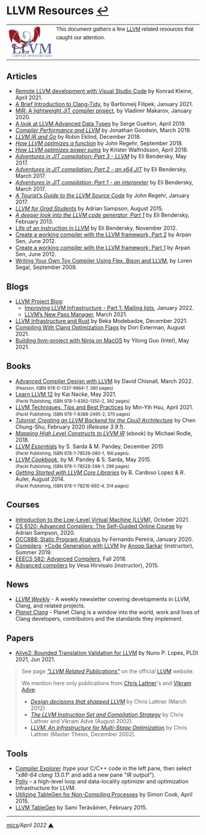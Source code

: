 # <span id="top">LLVM Resources</span> <span style="size:30%;"><a href="README.md">↩</a></span>

<table style="font-family:Helvetica,Arial;font-size:14px;line-height:1.6;">
  <tr>
  <td style="border:0;padding:0 10px 0 0;min-width:120px;"><a href="https://llvm.org/" rel="external"><img src="docs/images/llvm.png" width="120" alt="LLVM project"/></a></td>
  <td style="border:0;padding:0;vertical-align:text-top;">This document gathers a few <a href="https://llvm.org/" rel="external">LLVM</a> related resources that caught our attention.
  </td>
  </tr>
</table>


## <span id="articles">Articles</span>

- [Remote LLVM development with Visual Studio Code][article_kleine] by Konrad Kleine, April 2021.
- [A Brief Introduction to Clang-Tidy][article_clang_tidy], by Bartlomeij Filipek, January 2021.
- [MIR: A lightweight JIT compiler project][article_mir], by Vladimir Makarov, January 2020.
- [A look at LLVM Advanced Data Types][article_data_types] by Serge Guelton, April 2019.
- [*Compiler Performance and LLVM*][article_compiler_perf] by Jonathan Goodwin, March 2019.
- [*LLVM IR and Go*][article_ir_go] by Robin Eklind, December 2018.
- [*How LLVM optimizes a function*](https://blog.regehr.org/archives/1603) by John Regehr, September 2018.
- [*How LLVM optimizes power sums*][article_power_sums] by Krister Walfridsson, April 2018.
- [*Adventures in JIT compilation: Part 3 - LLVM*](https://eli.thegreenplace.net/2017/adventures-in-jit-compilation-part-3-llvm/) by Eli Bendersky, May 2017.
- [*Adventures in JIT compilation: Part 2 - an x64 JIT*](https://eli.thegreenplace.net/2017/adventures-in-jit-compilation-part-2-an-x64-jit/) by Eli Bendersky, March 2017.
- [*Adventures in JIT compilation: Part 1 - an interpreter*](https://eli.thegreenplace.net/2017/adventures-in-jit-compilation-part-1-an-interpreter/) by Eli Bendersky, March 2017.
- [*A Tourist’s Guide to the LLVM Source Code*](https://blog.regehr.org/archives/1453) by John Regehr, January 2017.
- [*LLVM for Grad Students*](http://www.cs.cornell.edu/~asampson/blog/llvm.html) by Adrian Sampson, August 2015.
- [*A deeper look into the LLVM code generator, Part 1*](https://eli.thegreenplace.net/2013/02/25/a-deeper-look-into-the-llvm-code-generator-part-1) by Eli Bendersky, February 2013.
- [Life of an instruction in LLVM](https://eli.thegreenplace.net/2012/11/24/life-of-an-instruction-in-llvm) by Eli Bendersky, November 2012.
- [Create a working compiler with the LLVM framework, Part 2][article_sen_2] by Arpan Sen, June 2012.
- [Create a working compiler with the LLVM framework, Part 1][article_sen_1] by Arpan Sen, June 2012.
- [Writing Your Own Toy Compiler Using Flex, Bison and LLVM][article_toy_compiler], by Loren Segal, September 2009.

<!--
- [*Building an LLVM-based tool. Lessons learned*](https://lowlevelbits.org/building-an-llvm-based-tool.-lessons-learned/) by Alex Denisov, April 2019 ([EuroLLVM 2019](http://llvm.org/devmtg/2019-04/)).
-->

## <span id="blogs">Blogs</span>

- [LLVM Project Blog](https://blog.llvm.org/):
  - [Improving LLVM Infrastructure - Part 1: Mailing lists][blog_llvm2022], January 2022.
  - [LLVM’s New Pass Manager][blog_llvm2021], March 2021.
- [LLVM Infrastructure and Rust][blog_modebadze] by Beka Modebadze, December 2021.
- [Compiling With Clang Optimization Flags][blog_exterman] by Dori Exterman, August 2021.
- [Building llvm-project with Ninja on MacOS][blog_guo] by Yilong Guo (Intel), May 2021.

## <span id="books">Books</span>

- [Advanced Compiler Design with LLVM][book_chisnall] by David Chisnall, March 2022.<br/><span style="font-size:80%;">(Pearson, ISBN  978-0-1337-9864-7, 360 pages)</span>
- [Learn LLVM 12][book_nacke] by Kai Nacke, May 2021.<br/><span style="font-size:80%;">(Packt Publishing, ISBN 978-1-8392-1350-2, 392 pages)</span>
- [LLVM Techniques, Tips and Best Practices][book_hsu] by Min-Yih Hsu, April 2021.<br/><span style="font-size:80%;">(Packt Publishing, ISBN 978-1-8388-2495-2, 370 pages)</span>
- [*Tutorial: Creating an LLVM Backend for the Cpu0 Architecture*][book_cpu0] by Chen Chung-Shu, February 2020 (*Release 3.9.1*).
- [*Mapping High Level Constructs to LVVM IR*](https://mapping-high-level-constructs-to-llvm-ir.readthedocs.io/en/latest/) (*ebook*) by Michael Rodle, 2018.
- [*LLVM Essentials*][book_sarda] by S. Sarda &amp; M. Pandey, December 2015<br/><span style="font-size:80%;">(Packt Publishing, ISBN 978-1-78528-080-1, 166 pages)</span>.
- [*LLVM Cookbook*][book_pandey], by M. Pandey &amp; S. Sarda, May 2015.<br/><span style="font-size:80%;">(Packt Publishing, ISBN 978-1-78528-598-1, 296 pages)</span>
- [*Getting Started with LLVM Core Libraries*][book_lopez] by B. Cardoso Lopez &amp; R. Auler, August 2014.<br/><span style="font-size:80%;">(Packt Publishing, ISBN 978-1-78216-692-4, 314 pages)</span>


## <span id="courses">Courses</span>

- [Introduction to the Low-Level Virtual Machine (LLVM)](https://www.youtube.com/playlist?list=PLDSTpI7ZVmVnvqtebWnnI8YeB8bJoGOyv), October 2021.
- [CS 6120: Advanced Compilers: The Self-Guided Online Course](https://www.cs.cornell.edu/courses/cs6120/2020fa/self-guided/) by Adrian Sampson, 2020.
- [DCC888: Static Program Analysis](https://homepages.dcc.ufmg.br/~fernando/classes/dcc888/) by Fernando Pereira, January 2020.
- [Compilers](https://anoopsarkar.github.io/compilers-class/index.html): [*Code Generation with LLVM](https://anoopsarkar.github.io/compilers-class/llvm-practice.html) by [Anoop Sarkar](https://www2.cs.sfu.ca/~anoop/) (instructor), Summer 2019.
- [EEECS 582: Advanced Compilers](http://web.eecs.umich.edu/~mahlke/courses/583f18/), Fall 2018.
- [Advanced compilers][course_hirvisalo] by Vesa Hirvisalo (instructor), 2015.

## <span id="news">News</span>

- [*LLVM Weekly*][news_llvmweekly] - A weekly newsletter covering developments in LLVM, Clang, and related projects.
- [*Planet Clang*][news_planet_clang] - Planet Clang is a window into the world, work and lives of Clang developers, contributors and the standards they implement.

<!--
- [LLVM Archive](https://www.linux-magazin.de/tag/llvm/) - Linux-Magazin.
-->

## <span id="papers">Papers</span>

- [Alive2: Bounded Translation Validation for LLVM](https://www.cs.utah.edu/~regehr/#pubs) by Nuno P. Lopes, PLDI 2021, Jun 2021.

> See page <a href="https://llvm.org/pubs/"><i>"LLVM Related Publications"</i></a> on the official <a href="https://llvm.org/" rel="external">LLVM</a> website.
> 
> We mention here only publications from <a href="http://nondot.org/~sabre/" rel="external">Chris Lattner</a>'s and <a href="https://vikram.cs.illinois.edu/">Vikram Adve</a>:
>
> - <a href="http://aosabook.org/en/llvm.html"><i>Design decisions that shapped LLVM</i></a> by Chris Lattner (March 2012).
> - <a href="https://llvm.org/pubs/2002-08-09-LLVMCompilationStrategy.pdf"><i>The LLVM Instruction Set and Compilation Strategy</i></a> by Chris Lattner and Vikram Adve (August 2002).
> - <a href="http://llvm.org/pubs/2002-12-LattnerMSThesis.html" rel="external"><i>LLVM: An infrastructure for Multi-Stage Optimization</i></a> by Chris Lattner (Master Thesis, December 2002).

## <span id="tools">Tools</span>

<!--
- [pacman/Tips and tricks](https://wiki.archlinux.org/index.php/Pacman/Tips_and_trick]) from [Arch Linux](https://archlinux.org/), January 2021.
-->
- [Compiler Explorer][tools_godbolt] (type your C/C++ code in the left pane, then select "*x86-64 clang 13.0.1*" and add a new pane "*IR output*").
- [Polly](https://polly.llvm.org/) &ndash; a high-level loop and data-locality optimizer and optimization infrastructure for LLVM.
- [Utilizing TableGen for Non-Compiling Processes](https://www.embecosm.com/2015/04/14/utilizing-tablegen-for-non-compiling-processes/) by Simon Cook, April 2015.
- [LLVM TableGen](https://wiki.aalto.fi/display/t1065450/LLVM+TableGen) by Sami Teräväinen, February 2015.

<!--
## Footnotes

<a name="footnote_01">[1]</a> ***Visual Studio Locator*** [↩](#anchor_01)

<p style="margin:0 0 1em 20px;">
</p>
-->

***

*[mics](https://lampwww.epfl.ch/~michelou/)/April 2022* [**&#9650;**](#top)
<span id="bottom">&nbsp;</span>

<!-- link refs -->

[article_clang_tidy]: https://blog.wholetomato.com/2021/01/08/a-brief-introduction-to-clang-tidy-and-its-role-in-visual-assist/
[article_compiler_perf]: http://pling.jondgoodwin.com/post/compiler-performance/
[article_data_types]: https://developers.redhat.com/blog/2019/04/01/a-look-at-llvm-advanced-data-types-and-trivially-copyable-types/
[article_ir_go]: https://blog.gopheracademy.com/advent-2018/llvm-ir-and-go/
[article_kleine]: https://developers.redhat.com/blog/2021/04/22/remote-llvm-development-with-visual-studio-code#
[article_mir]: https://developers.redhat.com/blog/2020/01/20/mir-a-lightweight-jit-compiler-project/
[article_power_sums]: https://kristerw.blogspot.com/2019/04/how-llvm-optimizes-geometric-sums.html
[article_sen_1]: https://www.ibm.com/developerworks/library/os-createcompilerllvm1/index.html
[article_sen_2]: https://www.ibm.com/developerworks/library/os-createcompilerllvm2/index.html
[article_toy_compiler]: https://gnuu.org/2009/09/18/writing-your-own-toy-compiler/
[blog_exterman]: https://www.incredibuild.com/blog/compiling-with-clang-optimization-flags
[blog_guo]: https://blog.nuullll.com/2021/05/15/building-llvm-project-with-ninja-on-macos.html
[blog_llvm2021]: https://blog.llvm.org/posts/2021-03-26-the-new-pass-manager/
[blog_llvm2022]: https://blog.llvm.org/posts/2022-01-07-moving-to-discourse/
[blog_modebadze]: https://www.bexxmodd.com/log/llvm-infrastrucutre-and-rust/7
[book_chisnall]: https://www.amazon.com/Advanced-Compiler-Pearson-Software-Development/dp/013379864X
[book_cpu0]: https://jonathan2251.github.io/lbd/llvmstructure.html
[book_hsu]: https://www.packtpub.com/product/llvm-techniques-tips-and-best-practices-clang-and-middle-end-libraries/9781838824952
[book_lopez]: https://www.packtpub.com/application-development/getting-started-llvm-core-libraries
[book_nacke]: https://www.packtpub.com/product/learn-llvm-12/978183921350
[book_pandey]: https://www.packtpub.com/application-development/llvm-cookbook
[book_sarda]: https://www.packtpub.com/application-development/llvm-essentials
[course_hirvisalo]: https://wiki.aalto.fi/display/t1065450/Advanced+compilers+2015
[news_llvmweekly]: http://llvmweekly.org/ "LLVM Weekly"
[news_planet_clang]: http://planet.clang.org/ "Planet Clang"
[tools_godbolt]: https://www.godbolt.org/
